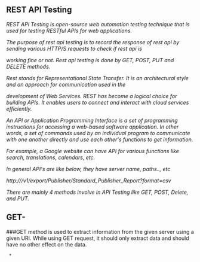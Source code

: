 ## REST API Testing


*REST API Testing is open-source web automation testing technique that is used for testing RESTful APIs for web applications.* 

*The purpose of rest api testing is to record the response of rest api by sending various HTTP/S requests to check if rest api is* 

*working fine or not. Rest api testing is done by GET, POST, PUT and DELETE methods.* 

*Rest stands for Representational State Transfer. It is an architectural style and an approach for communication used in the* 

*development of Web Services. REST has become a logical choice for building APIs. It enables users to connect and interact with cloud services efficiently.*

*An API or Application Programming Interface is a set of programming instructions for accessing a web-based software application.
In other words, a set of commands used by an individual program to communicate with one another directly and use each other's functions to get information.*

*For example, a Google website can have API for various functions like search, translations, calendars, etc.*

*In general API's are like below, they have server name, paths.., etc*

*http://<server name>/v1/export/Publisher/Standard_Publisher_Report?format=csv*
  

  <em>There are mainly 4 methods involve in API Testing like GET, POST, Delete, and PUT.</em> 
  
  ## GET- 
  ###GET method is used to extract information from the given server using a given URI. While using GET request, it should                   only extract data and should have no other effect on the data.

  
     *
